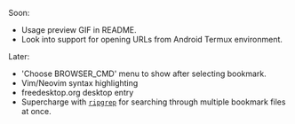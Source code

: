 Soon:
- Usage preview GIF in README.
- Look into support for opening URLs from Android Termux environment.

Later:
- 'Choose BROWSER_CMD' menu to show after selecting bookmark.
- Vim/Neovim syntax highlighting
- freedesktop.org desktop entry
- Supercharge with <a href="https://github.com/BurntSushi/ripgrep">`ripgrep`</a> for searching through multiple bookmark files at once.
